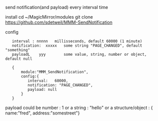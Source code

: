    send notification(and payload) every interval time

   install
      cd ~/MagicMirror/modules
      git clone https://github.com/sdetweil/MMM-SendNotification

   config

       interval : nnnnn   millisseconds, default 60000 (1 minute)
       notification:  xxxxx   some string "PAGE_CHANGED", default "something"
       payloadL    yyy        some value, string, number or object, default null

```
   {
       module:"MMM_SendNotification",
       config:{
          interval:   60000,
          notification: "PAGE_CHANGED",
          payload: null
       }
   }
```
   payload could be number
        : 1
   or a string
        : "hello"
   or a structure/object
        :  { name:"fred", address:"somestreet"}


